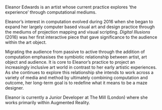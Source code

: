 Eleanor Edwards is an artist whose current practice explores ‘the experience’ through computational mediums.

Eleanor’s interest in computation evolved during 2016 when she began to expand her largely computer based visual art and design practice through the mediums of projection mapping and visual scripting. *Digital Illusions* (2016) was her first interactive piece that gave significance to the audience within the art object. 

Migrating the audience from passive to active through the addition of computation emphasises the symbiotic relationship between artist, art object and audience. It is core to Eleanor’s practice to project an increasingly inclusive art world in contrast to her early artistic experiences. As she continues to explore this relationship she intends to work across a variety of media and method by ultimately combining computation and outcome, her long-term goal is to redefine what it means to be a maze designer.

Eleanor is currently a Junior Developer at The Mill (London) where she works primarily within Augmented Reality. 
